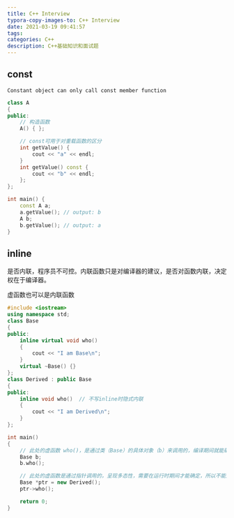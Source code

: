 ```yaml
---
title: C++ Interview
typora-copy-images-to: C++ Interview
date: 2021-03-19 09:41:57
tags:
categories: C++
description: C++基础知识和面试题
---
```


## const

`Constant object can only call const member function`

```c++
class A
{
public:
    // 构造函数
    A() { };

    // const可用于对重载函数的区分
    int getValue() {
        cout << "a" << endl;
    }
    int getValue() const {
        cout << "b" << endl;
    };
};

int main() {
    const A a;
    a.getValue(); // output: b
    A b;
    b.getValue(); // output: a
}
```

## inline

是否内联，程序员不可控。内联函数只是对编译器的建议，是否对函数内联，决定权在于编译器。

虚函数也可以是内联函数

```c++
#include <iostream>  
using namespace std;
class Base
{
public:
    inline virtual void who()
    {
        cout << "I am Base\n";
    }
    virtual ~Base() {}
};
class Derived : public Base
{
public:
    inline void who()  // 不写inline时隐式内联
    {
        cout << "I am Derived\n";
    }
};

int main()
{
    // 此处的虚函数 who()，是通过类（Base）的具体对象（b）来调用的，编译期间就能确定了，所以它可以是内联的，但最终是否内联取决于编译器。 
    Base b;
    b.who();

    // 此处的虚函数是通过指针调用的，呈现多态性，需要在运行时期间才能确定，所以不能为内联。  
    Base *ptr = new Derived();
    ptr->who();

    return 0;
} 
```

